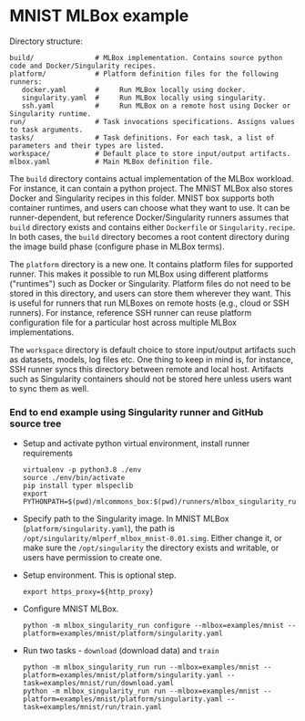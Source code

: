 # MNIST MLBox example
Directory structure:
```shell script
build/               # MLBox implementation. Contains source python code and Docker/Singularity recipes. 
platform/            # Platform definition files for the following runners:
   docker.yaml       #     Run MLBox locally using docker.
   singularity.yaml  #     Run MLBox locally using singularity.
   ssh.yaml          #     Run MLBox on a remote host using Docker or Singularity runtime.
run/                 # Task invocations specifications. Assigns values to task arguments.
tasks/               # Task definitions. For each task, a list of parameters and their types are listed.
workspace/           # Default place to store input/output artifacts.
mlbox.yaml           # Main MLBox definition file.
```

The `build` directory contains actual implementation of the MLBox workload. For instance, it can contain a python
project. The MNIST MLBox also stores Docker and Singularity recipes in this folder. MNIST box supports both container
runtimes, and users can choose what they want to use. It can be runner-dependent, but reference Docker/Singularity 
runners assumes that `build` directory exists and contains either `Dockerfile` or `Singularity.recipe`. In both cases,
the `build` directory becomes a root content directory during the image build phase (configure phase in MLBox terms).

The `platform` directory is a new one. It contains platform files for supported runner. This makes it possible to run
MLBox using different platforms ("runtimes") such as Docker or Singularity. Platform files do not need to be stored
in this directory, and users can store them wherever they want. This is useful for runners that run MLBoxes on remote
hosts (e.g., cloud or SSH runners). For instance, reference SSH runner can reuse platform configuration file for a
particular host across multiple MLBox implementations.

The `workspace` directory is default choice to store input/output artifacts such as datasets, models, log files etc.
One thing to keep in mind is, for instance, SSH runner syncs this directory between remote and local host. Artifacts
such as Singularity containers should not be stored here unless users want to sync them as well.

### End to end example using Singularity runner and GitHub source tree
- Setup and activate python virtual environment, install runner requirements
  ```shell script
  virtualenv -p python3.8 ./env
  source ./env/bin/activate
  pip install typer mlspeclib
  export PYTHONPATH=$(pwd)/mlcommons_box:$(pwd)/runners/mlbox_singularity_run
  ```

- Specify path to the Singularity image. In MNIST MLBox (`platform/singularity.yaml`), the path is
  `/opt/singularity/mlperf_mlbox_mnist-0.01.simg`. Either change it, or make sure the `/opt/singularity` the directory
  exists and writable, or users have permission to create one.

- Setup environment. This is optional step. 
  ```shell script
  export https_proxy=${http_proxy}
  ```

- Configure MNIST MLBox.
  ```shell script
  python -m mlbox_singularity_run configure --mlbox=examples/mnist --platform=examples/mnist/platform/singularity.yaml
  ```

- Run two tasks - `download` (download data) and `train`
  ```shell script
  python -m mlbox_singularity_run run --mlbox=examples/mnist --platform=examples/mnist/platform/singularity.yaml --task=examples/mnist/run/download.yaml
  python -m mlbox_singularity_run run --mlbox=examples/mnist --platform=examples/mnist/platform/singularity.yaml --task=examples/mnist/run/train.yaml
  ```